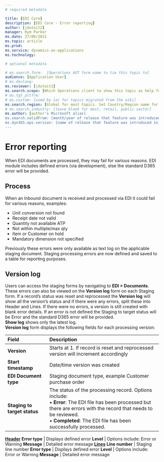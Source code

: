 ```yaml
---
# required metadata

title: [EDI Core]
description: [EDI Core - Error reporting]
author: [jdutoit2]
manager: Kym Parker
ms.date: 27/09/2021
ms.topic: article
ms.prod: 
ms.service: dynamics-ax-applications
ms.technology: 

# optional metadata

# ms.search.form:  [Operations AOT form name to tie this topic to]
audience: [Application User]
# ms.devlang: 
ms.reviewer: [jdutoit2]
ms.search.scope: [Which Operations client to show this topic as help for, to be set by content strategist, see list here: https://microsoft.sharepoint.com/teams/DynDoc/_layouts/15/WopiFrame.aspx?sourcedoc={23419e1c-eb64-42e9-aa9b-79875b428718}&action=edit&wd=target%28Core%20Dynamics%20AX%20CP%20requirements%2Eone%7C4CC185C0%2DEFAA%2D42CD%2D94B9%2D8F2A45E7F61A%2FVersions%20list%20for%20docs%20topics%7CC14BE630%2D5151%2D49D6%2D8305%2D554B5084593C%2F%29]
# ms.tgt_pltfrm: 
# ms.custom: [used by loc for topics migrated from the wiki]
ms.search.region: [Global for most topics. Set Country/Region name for localizations]
# ms.search.industry: [leave blank for most, retail, public sector]
ms.author: [author's Microsoft alias]
ms.search.validFrom: [month/year of release that feature was introduced in, in format yyyy-mm-dd]
ms.dyn365.ops.version: [name of release that feature was introduced in, see list here: https://microsoft.sharepoint.com/teams/DynDoc/_layouts/15/WopiFrame.aspx?sourcedoc={23419e1c-eb64-42e9-aa9b-79875b428718}&action=edit&wd=target%28Core%20Dynamics%20AX%20CP%20requirements%2Eone%7C4CC185C0%2DEFAA%2D42CD%2D94B9%2D8F2A45E7F61A%2FVersions%20list%20for%20docs%20topics%7CC14BE630%2D5151%2D49D6%2D8305%2D554B5084593C%2F%29]
---
```


# Error reporting

When EDI documents are processed, they may fail for various reasons.
EDI module includes defined errors (via development), else the standard D365 error will be provided.

## Process
When an Inbound document is received and processed via EDI it could fail for various reasons, examples:
- Unit conversion not found
- Receipt date not valid
- Quantity not available ATP
- Not within multiple/max qty
- Item or Customer on hold
- Mandatory dimension not specified

Previously these errors were only available as text log on the applicable staging document.
Staging processing errors are now defined and saved to a table for reporting purposes.

## Version log

Users can access the staging forms by navigating to **EDI > Documents**. 
These errors can also be viewed on the **Version log** form on each Staging form.
If a record’s status was reset and reprocessed the **Version log** will show all the version’s status and if there were any errors, split these into Header and Lines. If there were no errors, a version is still created with blank error details. If an error is not defined the Staging to target status will be Error and the standard D365 error will be provided. <br>
**Show log** shows only the latest log. <br>
**Version log** form displays the following fields for each processing version: <br>

**Field** 	                      | **Description**
:-------------------------------- |:-------------------------------------
**Version**                       |	Starts at 1. If record is reset and reprocessed version will increment accordingly
**Start timestamp**               |	Date/time version was created
**EDI Document type**             |	Staging document type, example Customer purchase order
**Staging to target status**      |	The status of the processing record. Options include: <br> •	**Error**: The EDI file has been processed but there are errors with the record that needs to be reviewed. <br> •	**Completed**: The EDI file has been successfully processed.
<ins>**Header**</ins>
**Error type**                    |	Displays defined error
**Level**                         |	Options include: Error or Warning
**Message**                       |	Detailed error message
<ins>**Lines**</ins>
**Line number**                   |	Staging line number
**Error type**                    |	Displays defined error
**Level**                         |	Options include: Error or Warning
**Message**                       |	Detailed error message
